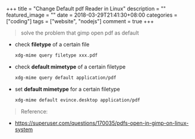 +++
title = "Change Default pdf Reader in Linux"
description = ""
featured_image = ""
date = 2018-03-29T21:41:30+08:00
categories = ["coding"]
tags = ["website", "nodejs"]
comment = true
+++

> solve the problem that gimp open pdf as default

- check **filetype** of a certain file

  ```bash
  xdg-mime query filetype xxx.pdf
  ```

- check **default mimetype** of a certain filetype

  ```bash
  xdg-mime query default application/pdf
  ```

- set **default mimetype** for a certain filetype

  ```bash
  xdg-mime default evince.desktop application/pdf
  ```

> Reference:

- https://superuser.com/questions/170035/pdfs-open-in-gimp-on-linux-system
